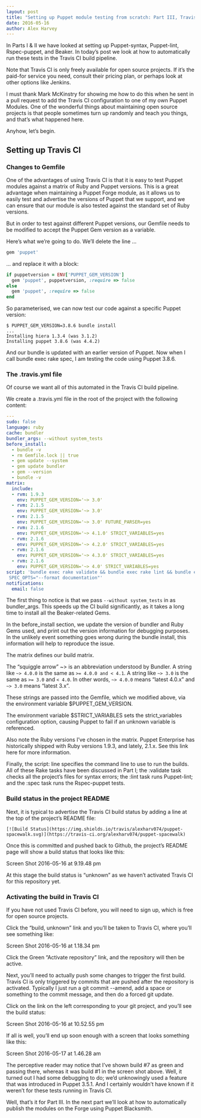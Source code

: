 ```yaml
---
layout: post
title: "Setting up Puppet module testing from scratch: Part III, Travis CI"
date: 2016-05-16
author: Alex Harvey
---
```


In Parts I & II we have looked at setting up Puppet-syntax, Puppet-lint, Rspec-puppet, and Beaker. In today’s post we look at how to automatically run these tests in the Travis CI build pipeline.

Note that Travis CI is only freely available for open source projects.  If it’s the paid-for service you need, consult their pricing plan, or perhaps look at other options like Jenkins.

I must thank Mark McKinstry for showing me how to do this when he sent in a pull request to add the Travis CI configuration to one of my own Puppet Modules. One of the wonderful things about maintaining open source projects is that people sometimes turn up randomly and teach you things, and that’s what happened here.

Anyhow, let’s begin.

## Setting up Travis CI
### Changes to Gemfile
One of the advantages of using Travis CI is that it is easy to test Puppet modules against a matrix of Ruby and Puppet versions. This is a great advantage when maintaining a Puppet Forge module, as it allows us to easily test and advertise the versions of Puppet that we support, and we can ensure that our module is also tested against the standard set of Ruby versions.

But in order to test against different Puppet versions, our Gemfile needs to be modified to accept the Puppet Gem version as a variable.

Here’s what we’re going to do. We’ll delete the line …

~~~ ruby
gem 'puppet'
~~~
… and replace it with a block:

~~~ ruby
if puppetversion = ENV['PUPPET_GEM_VERSION']
  gem 'puppet', puppetversion, :require => false
else
  gem 'puppet', :require => false
end
~~~
So parameterised, we can now test our code against a specific Puppet version:

~~~ text
$ PUPPET_GEM_VERSION=3.8.6 bundle install
...
Installing hiera 1.3.4 (was 3.1.2)
Installing puppet 3.8.6 (was 4.4.2)
~~~
And our bundle is updated with an earlier version of Puppet. Now when I call bundle exec rake spec, I am testing the code using Puppet 3.8.6.

### The .travis.yml file
Of course we want all of this automated in the Travis CI build pipeline.

We create a .travis.yml file in the root of the project with the following content:

~~~ yaml
---
sudo: false
language: ruby
cache: bundler
bundler_args: --without system_tests
before_install:
  - bundle -v
  - rm Gemfile.lock || true
  - gem update --system
  - gem update bundler
  - gem --version
  - bundle -v
matrix:
  include:
  - rvm: 1.9.3
    env: PUPPET_GEM_VERSION='~> 3.0'
  - rvm: 2.1.5
    env: PUPPET_GEM_VERSION='~> 3.0'
  - rvm: 2.1.5
    env: PUPPET_GEM_VERSION='~> 3.0' FUTURE_PARSER=yes
  - rvm: 2.1.6
    env: PUPPET_GEM_VERSION='~> 4.1.0' STRICT_VARIABLES=yes
  - rvm: 2.1.6
    env: PUPPET_GEM_VERSION='~> 4.2.0' STRICT_VARIABLES=yes
  - rvm: 2.1.6
    env: PUPPET_GEM_VERSION='~> 4.3.0' STRICT_VARIABLES=yes
  - rvm: 2.1.6
    env: PUPPET_GEM_VERSION='~> 4.0' STRICT_VARIABLES=yes
script: 'bundle exec rake validate && bundle exec rake lint && bundle exec rake spec 
 SPEC_OPTS="--format documentation"'
notifications:
  email: false
~~~
The first thing to notice is that we pass `--without system_tests` in as bundler_args. This speeds up the CI build significantly, as it takes a long time to install all the Beaker-related Gems.

In the before_install section, we update the version of bundler and Ruby Gems used, and print out the version information for debugging purposes. In the unlikely event something goes wrong during the bundle install, this information will help to reproduce the issue.

The matrix defines our build matrix.

The “squiggle arrow” ~> is an abbreviation understood by Bundler. A string like `~> 4.0.0` is the same as `>= 4.0.0 and < 4.1`. A string like `~> 3.0` is the same as `>= 3.0` and `< 4.0`. In other words, `~> 4.0.0` means “latest 4.0.x” and `~> 3.0` means “latest 3.x”.

These strings are passed into the Gemfile, which we modified above, via the environment variable $PUPPET_GEM_VERSION.

The environment variable $STRICT_VARIABLES sets the strict_variables configuration option, causing Puppet to fail if an unknown variable is referenced.

Also note the Ruby versions I’ve chosen in the matrix. Puppet Enterprise has historically shipped with Ruby versions 1.9.3, and lately, 2.1.x. See this link here for more information.

Finally, the script: line specifies the command line to use to run the builds. All of these Rake tasks have been discussed in Part I; the :validate task checks all the project’s files for syntax errors; the :lint task runs Puppet-lint; and the :spec task runs the Rspec-puppet tests.

### Build status in the project README
Next, it is typical to advertise the Travis CI build status by adding a line at the top of the project’s README file:

~~~ text
[![Build Status](https://img.shields.io/travis/alexharv074/puppet-spacewalk.svg)](https://travis-ci.org/alexharv074/puppet-spacewalk)
~~~
Once this is committed and pushed back to Github, the project’s README page will show a build status that looks like this:

Screen Shot 2016-05-16 at 9.19.48 pm

At this stage the build status is “unknown” as we haven’t activated Travis CI for this repository yet.

### Activating the build in Travis CI
If you have not used Travis CI before, you will need to sign up, which is free for open source projects.

Click the “build, unknown” link and you’ll be taken to Travis CI, where you’ll see something like:

Screen Shot 2016-05-16 at 1.18.34 pm

Click the Green “Activate repository” link, and the repository will then be active.

Next, you’ll need to actually push some changes to trigger the first build.  Travis CI is only triggered by commits that are pushed after the repository is activated.  Typically I just run a git commit --amend, add a space or something to the commit message, and then do a forced git update.

Click on the link on the left corresponding to your git project, and you’ll see the build status:

Screen Shot 2016-05-16 at 10.52.55 pm

If all is well, you’ll end up soon enough with a screen that looks something like this:

Screen Shot 2016-05-17 at 1.46.28 am

The perceptive reader may notice that I’ve shown build #7 as green and passing there, whereas it was build #1 in the screen shot above.  Well, it turned out I had some debugging to do; we’d unknowingly used a feature that was introduced in Puppet 3.5.1.  And I certainly wouldn’t have known if it weren’t for these tests running in Travis CI.

Well, that’s it for Part III.  In the next part we’ll look at how to automatically publish the modules on the Forge using Puppet Blacksmith.

